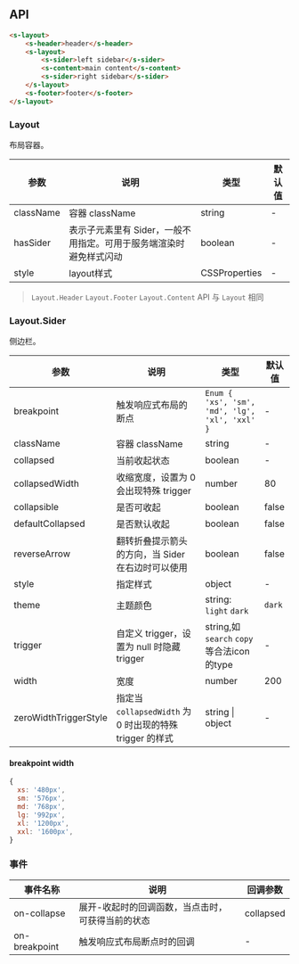 ## API

```html
<s-layout>
    <s-header>header</s-header>
    <s-layout>
        <s-sider>left sidebar</s-sider>
        <s-content>main content</s-content>
        <s-sider>right sidebar</s-sider>
    </s-layout>
    <s-footer>footer</s-footer>
</s-layout>
```

### Layout

布局容器。

| 参数 | 说明 | 类型 | 默认值 |
| --- | --- | --- | --- |
| className | 容器 className | string | - |
| hasSider | 表示子元素里有 Sider，一般不用指定。可用于服务端渲染时避免样式闪动 | boolean | - |
| style | layout样式 | CSSProperties | - |

> `Layout.Header` `Layout.Footer` `Layout.Content` API 与 `Layout` 相同

### Layout.Sider

侧边栏。

| 参数 | 说明 | 类型 | 默认值 |
| --- | --- | --- | --- |
| breakpoint | 触发响应式布局的断点 | `Enum { 'xs', 'sm', 'md', 'lg', 'xl', 'xxl' }` | - |
| className | 容器 className | string | - |
| collapsed | 当前收起状态 | boolean | - |
| collapsedWidth | 收缩宽度，设置为 0 会出现特殊 trigger | number | 80 |
| collapsible | 是否可收起 | boolean | false |
| defaultCollapsed | 是否默认收起 | boolean | false |
| reverseArrow | 翻转折叠提示箭头的方向，当 Sider 在右边时可以使用 | boolean | false |
| style | 指定样式 | object | - |
| theme | 主题颜色 | string: `light` `dark` | `dark` |
| trigger | 自定义 trigger，设置为 null 时隐藏 trigger | string,如 `search` `copy` 等合法icon的type | - |
| width | 宽度 | number | 200 |
| zeroWidthTriggerStyle | 指定当 `collapsedWidth` 为 0 时出现的特殊 trigger 的样式 | string \| object | - |

#### breakpoint width

```js
{
  xs: '480px',
  sm: '576px',
  md: '768px',
  lg: '992px',
  xl: '1200px',
  xxl: '1600px',
}

```

### 事件
| 事件名称 | 说明 | 回调参数 |
| --- | --- | --- |
| on-collapse | 展开-收起时的回调函数，当点击时，可获得当前的状态 | collapsed |
| on-breakpoint | 触发响应式布局断点时的回调 | - |
